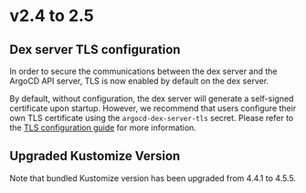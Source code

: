 # v2.4 to 2.5

## Dex server TLS configuration

In order to secure the communications between the dex server and the ArgoCD API server, TLS is now enabled by default on the dex server.

By default, without configuration, the dex server will generate a self-signed certificate upon startup. However, we recommend that users
configure their own TLS certificate using the `argocd-dex-server-tls` secret. Please refer to the [TLS configuration guide](../tls.md#configuring-tls-to-argocd-dex-server) for more information.

## Upgraded Kustomize Version

Note that bundled Kustomize version has been upgraded from 4.4.1 to 4.5.5.
